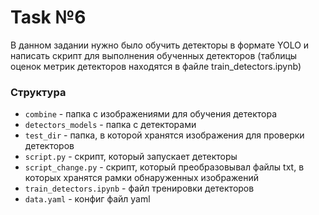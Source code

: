 # Task №6
В данном задании нужно было обучить детекторы в формате YOLO и написать скрипт для выполнения обученных детекторов (таблицы оценок метрик детекторов находятся в файле train_detectors.ipynb)
### Структура
* `combine` - папка с изображениями для обучения детектора
* `detectors_models` - папка с детекторами
* `test_dir` - папка, в которой хранятся изображения для проверки детекторов
* `script.py` - скрипт, который запускает детекторы
* `script_change.py` - скрипт, который преобразовывал файлы txt, в которых хранятся рамки обнаруженных изображений
* `train_detectors.ipynb` - файл тренировки детекторов
* `data.yaml` - конфиг файл yaml 